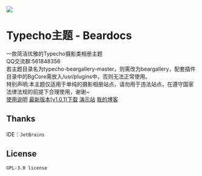 <img src="https://i.ibb.co/wJCdLm5/screenshot-2.png">
<h1>Typecho主题 - Beardocs</h1>
一款简洁优雅的Typecho摄影类相册主题<br>
QQ交流群:561848356<br>
<a>若主题目录名为typecho-beargallery-master，则需改为beargallery，配套插件目录中的BgCore需放入/usr/plugins中，否则无法正常使用。</a><br>
<a>特别声明:本主题仅适用于单纯的摄影相册站点，请勿用于违法站点，在遵守国家法律法规的前提下合理使用，谢谢~</a><br>
<a href = "https://www.bearnotion.ru/typecho-beargallery.html">使用说明</a>
<a href = "https://github.com/whitebearcode/typecho-beargallery/releases/download/v1.0.1/Beargallery_v1.0.1.release.zip">最新版本[v1.0.1]下载</a>
<a href = "https://beargallery.typecho.ru/">演示站</a>
<a href = "https://www.bearnotion.ru/">我的博客</a><br>
<h2>Thanks</h2>
IDE：<code>JetBrains</code>
<h2>License</h2>
<code>GPL-3.0 license</code>